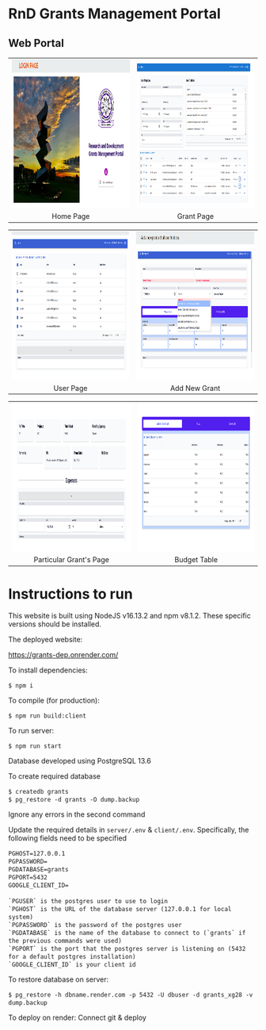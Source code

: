 # RnD Grants Management Portal



## Web Portal

<table>
  <tr>
    <td align="center">
      <img src="./img/Home.png" width="370" height="300">
    </td>
    <td align="center">
      <img src="./img/Grant Page.png" width="370" height="300">
    </td>
   
  </tr>

  <tr>
    <td align="center">
      Home Page
    </td>
    <td align="center">
      Grant Page
    </td>
    
  </tr>
  
</table>

<table>
  <tr>
    <td align="center">
      <img src="./img/Users.png" width="370" height="300">
    </td>
      <td align="center">
      <img src="./img/Addnew.png" width="370" height="300">
    </td>
  </tr>

  <tr>
     <td align="center">
      User Page
    </td>
     <td align="center">
      Add New Grant
    </td>
  </tr>
  
</table>
<table>
  <tr>
    <td align="center">
      <img src="./img/specific grant.png" width="370" height="300">
    </td>
    <td align="center">
      <img src="./img/bud_tbl.png" width="370" height="300">
    </td>
  </tr>
  <tr>
     <td align="center">
      Particular Grant's Page
    </td>
    <td align="center">
      Budget Table
    </td>
  </tr>
</table>


# Instructions to run

This website is built using NodeJS v16.13.2 and npm v8.1.2. These specific versions should be installed.

The deployed website:

https://grants-dep.onrender.com/


To install dependencies:
```
$ npm i
```

To compile (for production):
```
$ npm run build:client
```

To run server:
```
$ npm run start
```

Database developed using PostgreSQL 13.6

To create required database
```
$ createdb grants
$ pg_restore -d grants -O dump.backup
```
Ignore any errors in the second command

Update the required details in `server/.env` & `client/.env`. Specifically, the following fields need to be specified
```
PGHOST=127.0.0.1
PGPASSWORD=
PGDATABASE=grants
PGPORT=5432
GOOGLE_CLIENT_ID=

`PGUSER` is the postgres user to use to login
`PGHOST` is the URL of the database server (127.0.0.1 for local system)
`PGPASSWORD` is the password of the postgres user
`PGDATABASE` is the name of the database to connect to (`grants` if the previous commands were used)
`PGPORT` is the port that the postgres server is listening on (5432 for a default postgres installation)
`GOOGLE_CLIENT_ID` is your client id

```

To restore database on server:
```
$ pg_restore -h dbname.render.com -p 5432 -U dbuser -d grants_xg28 -v dump.backup
```

To deploy on render: Connect git & deploy
